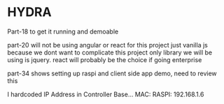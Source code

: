 # HYDRA

Part-18 to get it running and demoable

part-20 will not be using angular or react for this project just vanilla js because we dont want to complicate this project only library we will be using is jquery. react will probably be the choice if going enterprise

part-34 shows setting up raspi and client side app demo, need to review this

I hardcoded IP Address in Controller Base...
MAC:
RASPI: 192.168.1.6